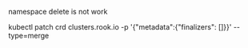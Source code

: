 namespace delete is not work

kubectl patch crd clusters.rook.io -p '{"metadata":{"finalizers": []}}' --type=merge
